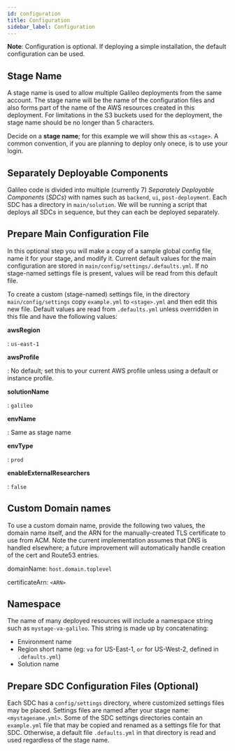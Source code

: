 ```yaml
---
id: configuration
title: Configuration
sidebar_label: Configuration
---
```


**Note**: Configuration is optional. If deploying a simple installation,
the default configuration can be used.

Stage Name
----------

A stage name is used to allow multiple Galileo deployments from the same
account. The stage name will be the name of the configuration files and
also forms part of the name of the AWS resources created in this
deployment. For limitations in the S3 buckets used for the deployment, the stage name should be no longer than 5 characters.

Decide on a **stage name**; for this example we will show this as
`<stage>`. A common convention, if you are planning to deploy only
onece, is to use your login.

Separately Deployable Components
--------------------------------

Galileo code is divided into multiple (currently 7) *Separately
Deployable Components* (*SDCs*) with names such as `backend`, `ui`,
`post-deployment`. Each SDC has a directory in `main/solution`. We will
be running a script that deploys all SDCs in sequence, but they can each
be deployed separately.

Prepare Main Configuration File
-------------------------------

In this optional step you will make a copy of a sample global config
file, name it for your stage, and modify it. Current default values for
the main configuration are stored in
`main/config/settings/.defaults.yml`. If no stage-named settings file is
present, values will be read from this default file.

To create a custom (stage-named) settings file, in the directory
`main/config/settings` copy `example.yml` to `<stage>.yml` and then edit
this new file. Default values are read from `.defaults.yml` unless
overridden in this file and have the following values:

**awsRegion**

:   `us-east-1`

**awsProfile**

:   No default; set this to your current AWS profile unless using a
    default or instance profile.

**solutionName**

:   `galileo`

**envName**

:   Same as stage name

**envType**

:   `prod`

**enableExternalResearchers**

:   `false`

Custom Domain names
-------------------

To use a custom domain name, provide the following two values, the domain name
itself, and the ARN for the manually-created TLS certificate to use from ACM.
Note the current implementation assumes that DNS is handled elsewhere; a future
improvement will automatically handle creation of the cert and Route53 entries.

domainName: `host.domain.toplevel`

certificateArn: `<ARN>`


Namespace
---------

The name of many deployed resources will include a namespace string such
as `mystage-va-galileo`. This string is made up by concatenating:

-   Environment name
-   Region short name (eg: `va` for US-East-1, `or` for US-West-2,
    defined in `.defaults.yml`)
-   Solution name

Prepare SDC Configuration Files (Optional)
------------------------------------------

Each SDC has a `config/settings` directory, where customized settings
files may be placed. Settings files are named after your stage name:
`<mystagename.yml>`. Some of the SDC settings directories contain an
`example.yml` file that may be copied and renamed as a settings file for
that SDC. Otherwise, a default file `.defaults.yml` in that directory is
read and used regardless of the stage name.
